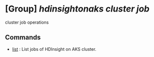 # [Group] _hdinsightonaks cluster job_

cluster job operations

## Commands

- [list](/Commands/hdinsightonaks/cluster/job/_list.md)
: List jobs of HDInsight on AKS cluster.
